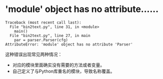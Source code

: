 
# 'module' object has no attribute......

```
Traceback (most recent call last):
  File "bin2text.py", line 31, in <module>
    main()
  File "bin2text.py", line 27, in main
    par = parser.Parser(cfg)
AttributeError: 'module' object has no attribute 'Parser'
```
这种错误出现常见两种情况：

- 对应的模块里面确实没有需要的方法或者变量。
- 自己定义了与Python库重名的模块，导致名称覆盖。
